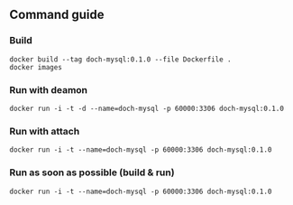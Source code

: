 ## Command guide

### Build
```
docker build --tag doch-mysql:0.1.0 --file Dockerfile .
docker images
```

### Run with deamon
```
docker run -i -t -d --name=doch-mysql -p 60000:3306 doch-mysql:0.1.0

```

### Run with attach
```
docker run -i -t --name=doch-mysql -p 60000:3306 doch-mysql:0.1.0

```

### Run as soon as possible (build & run)
```
docker run -i -t --name=doch-mysql -p 60000:3306 doch-mysql:0.1.0

```

